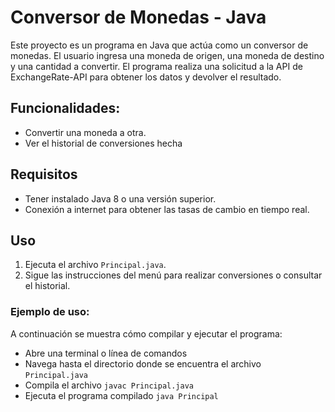 # Conversor de Monedas - Java

Este proyecto es un programa en Java que actúa como un conversor de monedas. El usuario ingresa una moneda de origen, una moneda de destino y una cantidad a convertir. El programa realiza una solicitud a la API de ExchangeRate-API para obtener los datos y devolver el resultado.

## Funcionalidades:

- Convertir una moneda a otra.
- Ver el historial de conversiones hecha

## Requisitos

- Tener instalado Java 8 o una versión superior.
- Conexión a internet para obtener las tasas de cambio en tiempo real.

## Uso

1. Ejecuta el archivo `Principal.java`.
2. Sigue las instrucciones del menú para realizar conversiones o consultar el historial.

### Ejemplo de uso:

A continuación se muestra cómo compilar y ejecutar el programa:

- Abre una terminal o línea de comandos
- Navega hasta el directorio donde se encuentra el archivo `Principal.java`
- Compila el archivo `javac Principal.java`
- Ejecuta el programa compilado `java Principal`

